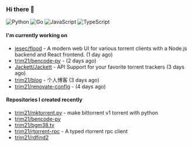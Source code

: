 ### Hi there 👋

![Python](https://img.shields.io/badge/python-3670A0?style=for-the-badge&logo=python&logoColor=ffdd54)
![Go](https://img.shields.io/badge/go-%2300ADD8.svg?style=for-the-badge&logo=go&logoColor=white)
![JavaScript](https://img.shields.io/badge/javascript-%23323330.svg?style=for-the-badge&logo=javascript&logoColor=%23F7DF1E)
![TypeScript](https://img.shields.io/badge/typescript-%23007ACC.svg?style=for-the-badge&logo=typescript&logoColor=white)

#### I'm currently working on

- [jesec/flood](https://github.com/jesec/flood) - A modern web UI for various torrent clients with a Node.js backend and React frontend. (1 day ago)
- [trim21/bencode-py](https://github.com/trim21/bencode-py) -  (2 days ago)
- [Jackett/Jackett](https://github.com/Jackett/Jackett) - API Support for your favorite torrent trackers (3 days ago)
- [trim21/blog](https://github.com/trim21/blog) - 个人博客 (3 days ago)
- [trim21/renovate-config](https://github.com/trim21/renovate-config) -  (4 days ago)

#### Repositories I created recently

- [trim21/mktorrent.py](https://github.com/trim21/mktorrent.py) - make bittorrent v1 torrent with python
- [trim21/bencode-py](https://github.com/trim21/bencode-py)
- [trim21/bgm38.tv](https://github.com/trim21/bgm38.tv)
- [trim21/rtorrent-rpc](https://github.com/trim21/rtorrent-rpc) - A typed rtorrent rpc client
- [trim21/rdfind2](https://github.com/trim21/rdfind2)
